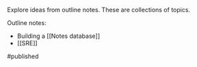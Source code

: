 Explore ideas from outline notes. These are collections of topics. 

Outline notes:
- Building a [[Notes database]]
- [[SRE]]


#published 
